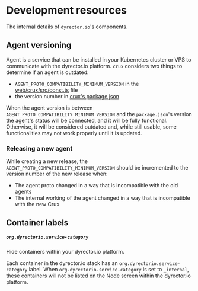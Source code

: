 # Development resources

The internal details of `dyrector.io`'s components.

## Agent versioning

Agent is a service that can be installed in your Kubernetes cluster or VPS to communicate with the dyrector.io platform. `crux` considers two things to determine if an agent is outdated:

-   `AGENT_PROTO_COMPATIBILITY_MINIMUM_VERSION` in the [web/crux/src/const.ts](./web/crux/src/shared/const.ts) file
-   the version number in [crux's package.json](./web/crux/package.json)

When the agent version is between `AGENT_PROTO_COMPATIBILITY_MINIMUM_VERSION` and the `package.json`'s version the agent's status will be connected, and it will be fully functional. Otherwise, it will be considered outdated and, while still usable, some functionalities may not work properly until it is updated.

### Releasing a new agent

While creating a new release, the `AGENT_PROTO_COMPATIBILITY_MINIMUM_VERSION` should be incremented to the version number of the new release when:

-   The agent proto changed in a way that is incompatible with the old agents
-   The internal working of the agent changed in a way that is incompatible with the new Crux

## Container labels

##### `org.dyrectorio.service-category`

Hide containers within your dyrector.io platform.

Each container in the dyrector.io stack has an `org.dyrectorio.service-category` label. When `org.dyrectorio.service-category` is set to `_internal`, these containers will not be listed on the Node screen within the dyrector.io platform.
